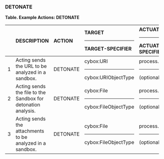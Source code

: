 ### DETONATE
**Table. Example Actions: DETONATE**

|  | DESCRIPTION | ACTION | TARGET<hr>TARGET-SPECIFIER | ACTUATOR<hr>ACTUATOR-SPECIFIER | MODIFIER | 
| :--- | :--- | :--- | :--- | :--- | :--- | 
| 1 | Acting sends the URL to be analyzed in a sandbox. | DETONATE | cybox:URI<hr>cybox:URIObjectType | process.sandbox<hr>(optional) |  | 
| 2 | Acting sends the file to the Sandbox for detonation analysis. | DETONATE | cybox:File<hr>cybox:FileObjectType | process.sandbox<hr>(optional) |  | 
| 3 | Acting sends the attachments to be analyzed in a sandbox. | DETONATE | cybox:File<hr>cybox:FileObjectType | process.sandbox<hr>(optional) |  | 

